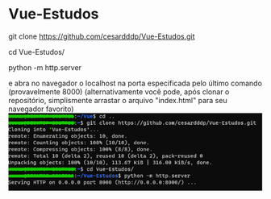 # Vue-Estudos
git clone https://github.com/cesardddp/Vue-Estudos.git

cd Vue-Estudos/

python -m http.server

e abra no navegador o localhost na porta especificada pelo último comando (provavelmente 8000)
(alternativamente você pode, após clonar o repositório, simplismente arrastar o arquivo "index.html" para seu navegador favorito)
![imagem exemplificando o codigo acima](https://raw.githubusercontent.com/cesardddp/Vue-Estudos/master/doc/how-use.png)
